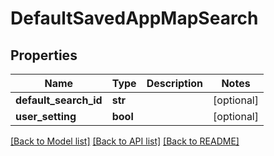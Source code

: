 # DefaultSavedAppMapSearch

## Properties
Name | Type | Description | Notes
------------ | ------------- | ------------- | -------------
**default_search_id** | **str** |  | [optional] 
**user_setting** | **bool** |  | [optional] 

[[Back to Model list]](../README.md#documentation-for-models) [[Back to API list]](../README.md#documentation-for-api-endpoints) [[Back to README]](../README.md)


